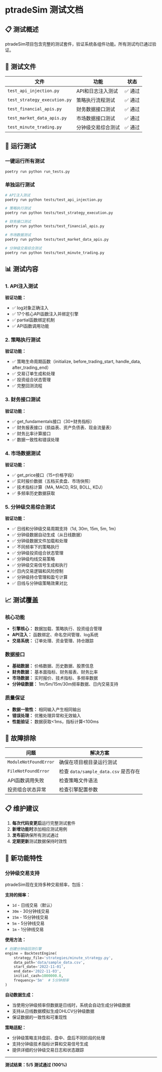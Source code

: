 # ptradeSim 测试文档

## 📋 测试概述

ptradeSim项目包含完整的测试套件，验证系统各组件功能。所有测试均已通过验证。

## 🧪 测试文件

| 文件 | 功能 | 状态 |
|------|------|------|
| `test_api_injection.py` | API和日志注入测试 | ✅ 通过 |
| `test_strategy_execution.py` | 策略执行流程测试 | ✅ 通过 |
| `test_financial_apis.py` | 财务数据接口测试 | ✅ 通过 |
| `test_market_data_apis.py` | 市场数据接口测试 | ✅ 通过 |
| `test_minute_trading.py` | 分钟级交易综合测试 | ✅ 通过 |

## 🚀 运行测试

### 一键运行所有测试
```bash
poetry run python run_tests.py
```

### 单独运行测试
```bash
# API注入测试
poetry run python tests/test_api_injection.py

# 策略执行测试
poetry run python tests/test_strategy_execution.py

# 财务接口测试
poetry run python tests/test_financial_apis.py

# 市场数据测试
poetry run python tests/test_market_data_apis.py

# 分钟级交易综合测试
poetry run python tests/test_minute_trading.py
```

## 📊 测试内容

### 1. API注入测试
**验证功能：**
- ✅ log对象正确注入
- ✅ 17个核心API函数注入并绑定引擎
- ✅ partial函数绑定机制
- ✅ API函数调用功能

### 2. 策略执行测试
**验证功能：**
- ✅ 策略生命周期函数（initialize, before_trading_start, handle_data, after_trading_end）
- ✅ 交易订单生成和处理
- ✅ 投资组合状态管理
- ✅ 完整回测流程

### 3. 财务接口测试
**验证功能：**
- ✅ get_fundamentals接口（30+财务指标）
- ✅ 财务报表接口（损益表、资产负债表、现金流量表）
- ✅ 财务比率计算接口
- ✅ 数据一致性和错误处理

### 4. 市场数据测试
**验证功能：**
- ✅ get_price接口（15+价格字段）
- ✅ 实时报价数据（五档买卖盘、市场快照）
- ✅ 技术指标计算（MA, MACD, RSI, BOLL, KDJ）
- ✅ 多频率历史数据获取

### 5. 分钟级交易综合测试
**验证功能：**
- ✅ 日线和分钟级交易周期支持（1d, 30m, 15m, 5m, 1m）
- ✅ 分钟级数据自动生成（从日线数据）
- ✅ 分钟级数据文件加载和处理
- ✅ 不同频率下的策略执行
- ✅ 分钟级投资组合状态管理
- ✅ 分钟级均线交易策略
- ✅ 分钟级交易信号生成和执行
- ✅ 日内交易逻辑和风险控制
- ✅ 分钟级持仓管理和盈亏计算
- ✅ 日线与分钟级策略效果对比

## 📈 测试覆盖

### 核心功能
- **引擎核心：** 数据加载、策略执行、投资组合管理
- **API注入：** 函数绑定、命名空间管理、log系统
- **交易系统：** 订单处理、资金管理、持仓跟踪

### 数据接口
- **基础数据：** 价格数据、历史数据、股票信息
- **财务数据：** 基本面指标、财务报表、财务比率
- **市场数据：** 实时报价、技术指标、多频率数据
- **分钟级数据：** 1m/5m/15m/30m频率数据、日内交易支持

### 质量保证
- **数据一致性：** 相同输入产生相同输出
- **错误处理：** 优雅处理异常和无效输入
- **性能验证：** 数据获取<1ms，指标计算<100ms

## 🔧 故障排除

| 问题 | 解决方案 |
|------|----------|
| `ModuleNotFoundError` | 确保在项目根目录运行测试 |
| `FileNotFoundError` | 检查 `data/sample_data.csv` 是否存在 |
| API函数调用失败 | 检查策略文件语法 |
| 投资组合状态异常 | 检查引擎配置参数 |

## 📋 维护建议

1. **每次代码变更后**运行完整测试套件
2. **新增功能时**添加相应测试用例
3. **发布前**确保所有测试通过
4. **定期更新**测试数据保持时效性

## 🚀 新功能特性

### 分钟级交易支持
ptradeSim现在支持多种交易频率，包括：

**支持的频率：**
- `1d` - 日线交易（默认）
- `30m` - 30分钟线交易
- `15m` - 15分钟线交易
- `5m` - 5分钟线交易
- `1m` - 1分钟线交易

**使用方法：**
```python
# 创建分钟级回测引擎
engine = BacktestEngine(
    strategy_file='strategies/minute_strategy.py',
    data_path='data/sample_data.csv',
    start_date='2022-11-01',
    end_date='2022-11-03',
    initial_cash=1000000.0,
    frequency='5m'  # 5分钟频率
)
```

**自动数据生成：**
- 当使用分钟级频率但数据是日线时，系统会自动生成分钟级数据
- 支持从日线数据模拟生成OHLCV分钟级数据
- 保证数据的一致性和可重现性

**策略适配：**
- 分钟级策略支持盘前、盘中、盘后不同阶段的处理
- 支持分钟级技术指标计算和交易信号生成
- 提供详细的分钟级交易日志和状态跟踪

---

**测试结果：5/5 测试通过 (100%)**
